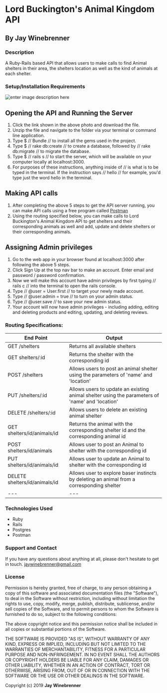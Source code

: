 # Lord Buckington's Animal Kingdom API

## By **Jay Winebrenner**

### Description

A Ruby-Rails based API that allows users to make calls to find Animal shelters in their area, the shelters location as well as the kind of animals at each shelter.

### Setup/Installation Requirements

![enter image description here](https://i.imgur.com/KW12jKcl.jpg)

## Opening the API and Running the Server
 1. Click the link shown in the above photo and download the file.
 2. Unzip the file and navigate to the folder via your terminal or command line application.
 3. Type $ // Bundle // to install all the gems used in the project.
 4. Type $ // rake db:create // to create a database, followed by // rake db:migrate // to migrate the database.
 4. Type $ // rails s  // to start the server, which will be available on your computer locally at localhost:3000.
 5. For purposes of these instructions, anything inside of // is what is to be typed in the terminal. If the instruction says // hello // for example, you'd type just the word hello in the terminal.

## Making API calls
1. After completing the above 5 steps to get the API server running, you can make API calls using a free program called [Postman](https://www.getpostman.com/)
2. Using the routing specified below, you can make calls to Lord Buckington's Animal Kingdom API to get shelters and their corresponding animals as well and add, update and delete shelters or their corresponding animals.

## Assigning Admin privileges
1. Go to the web app in your browser found at localhost:3000 after following the above 5 steps.
2. Click Sign Up at the top nav bar to make an account. Enter email and password / password confirmation.
3. Now we will make this account have admin privileges by first typing // rails c // into the terminal to open the rails console.
4. Type // @user = User.first // to target your newly made account.
5. Type // @user.admin = true // to turn on your admin status.
6. Type // @user.save // to save your new admin status.
7. Your account will now have admin privileges - including adding, editing and deleting products and editing, updating, and deleting reviews.

### Routing Specifications:

|End Point |Output|
|---|---|
| GET /shelters | Returns all available shelters |
| GET shelters/:id | Returns the shelter with the corresponding id |
| POST /shelters | Allows users to post an animal shelter using the parameters of 'name' and 'location'|
| PUT /shelters/:id | Allows users to update an existing animal shelter using the parameters of 'name' and 'location'|
| DELETE /shelters/:id | Allows users to delete an existing animal shelter |
| GET shelters/id/animals/id| Returns the animal with the corresponding shelter id and the corresponding animal id |
| POST shelters/id/animals | Allows user to post an Animal to shelter with the corresponding id |
| PUT shelters/id/animals/id | Allows user to update an Animal to shelter with the corresponding id |
| DELETE shelters/id/animals/id  | Allows user to explore baser instincts by deleting an animal from a corresponding shelter |
|---|---|


### Technologies Used

 - Ruby
 - Rails
 - Postgres
 - Postman

### Support and Contact

If you have any questions about anything at all, please don't hesitate to get in touch. jaywinebrenner@gmail.com


### License

Permission is hereby granted, free of charge, to any person obtaining a copy of this software and associated documentation files (the "Software"), to deal in the Software without restriction, including without limitation the rights to use, copy, modify, merge, publish, distribute, sublicense, and/or sell copies of the Software, and to permit persons to whom the Software is furnished to do so, subject to the following conditions:

The above copyright notice and this permission notice shall be included in all copies or substantial portions of the Software.

THE SOFTWARE IS PROVIDED "AS IS", WITHOUT WARRANTY OF ANY KIND, EXPRESS OR IMPLIED, INCLUDING BUT NOT LIMITED TO THE WARRANTIES OF MERCHANTABILITY, FITNESS FOR A PARTICULAR PURPOSE AND NON-INFRINGEMENT. IN NO EVENT SHALL THE AUTHORS OR COPYRIGHT HOLDERS BE LIABLE FOR ANY CLAIM, DAMAGES OR OTHER LIABILITY, WHETHER IN AN ACTION OF CONTRACT, TORT OR OTHERWISE, ARISING FROM, OUT OF OR IN CONNECTION WITH THE SOFTWARE OR THE USE OR OTHER DEALINGS IN THE SOFTWARE.

Copyright (c) 2019 **Jay Winebrenner**
